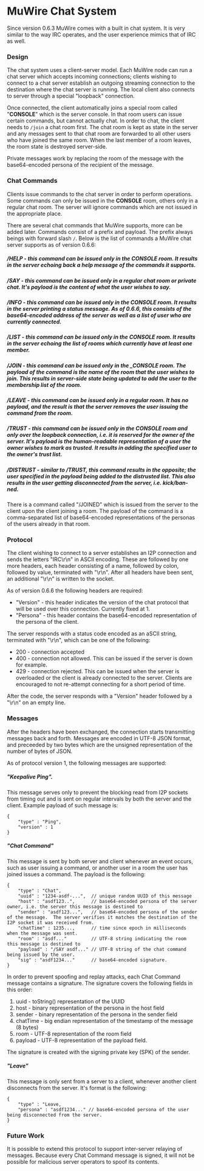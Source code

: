 # MuWire Chat System

Since version 0.6.3 MuWire comes with a built in chat system.  It is very similar to the way IRC operates, and the user experience mimics that of IRC as well.

### Design

The chat system uses a client-server model.  Each MuWire node can run a chat server which accepts incoming connections; clients wishing to connect to a chat server establish an outgoing streaming connection to the destination where the chat server is running.  The local client also connects to server through a special "loopback" connection.

Once connected, the client automatically joins a special room called "__CONSOLE__" which is the server console.  In that room users can issue certain commands, but cannot actually chat.  In order to chat, the client needs to `/join` a chat room first.  The chat room is kept as state in the server and any messages sent to that chat room are forwarded to all other users who have joined the same room.  When the last member of a room leaves, the room state is destroyed server-side.

Private messages work by replacing the room of the message with the base64-encoded persona of the recipient of the message. 


### Chat Commands

Clients issue commands to the chat server in order to perform operations.  Some commands can only be issued in the __CONSOLE__ room, others only in a regular chat room.  The server will ignore commands which are not issued in the appropriate place.

There are several chat commands that MuWire supports, more can be added later.  Commands consist of a prefix and payload.  The prefix always beings with forward slash `/`.  Below is the list of commands a MuWire chat server supports as of version 0.6.6:

##### /HELP - this command can be issued only in the __CONSOLE__ room.  It results in the server echoing back a help message of the commands it supports.
##### /SAY - this command can be issued only in a regular chat room or private chat.  It's payload is the content of what the user wishes to say.
##### /INFO - this command can be issued only in the __CONSOLE__ room.  It results in the server printing a status message.  As of 0.6.6, this consists of the base64-encoded address of the server as well as a list of user who are currently connected.
##### /LIST - this command can be issued only in the __CONSOLE__ room.  It results in the server echoing the list of rooms which currently have at least one member.
##### /JOIN - this command can be issued only in the __CONSOLE_ room.  The payload of the command is the name of the room that the user wishes to join.  This results in server-side state being updated to add the user to the membership list of the room.
##### /LEAVE - this command can be issued only in a regular room.  It has no payload, and the result is that the server removes the user issuing the command from the room.
##### /TRUST - this command can be issued only in the __CONSOLE__ room and only over the loopback connection, i.e. it is reserved for the owner of the server.  It's payload is the human-readable representation of a user the owner wishes to mark as trusted.  It results in adding the specified user to the owner's trust list.
##### /DISTRUST - similar to /TRUST, this command results in the opposite; the user specified in the payload being added to the distrusted list.  This also results in the user getting disconnected from the server, i.e. kick/ban-ned.

There is a command called "/JOINED" which is issued from the server to the client upon the client joining a room.  The payload of the command is a comma-separated list of base64-encoded representations of the personas of the users already in that room.

### Protocol

The client wishing to connect to a server establishes an I2P connection and sends the letters "IRC\r\n" in ASCII encoding.  These are followed by one more headers, each header consisting of a name, followed by colon, followed by value, terminated with "\r\n".  After all headers have been sent, an additional "\r\n" is written to the socket.  

As of version 0.6.6 the following headers are required:

* "Version" - this header indicates the version of the chat protocol that will be used over this connection.  Currently fixed at 1.
* "Persona" - this header contains the base64-encoded representation of the persona of the client.

The server responds with a status code encoded as an aSCII string, terminated with "\r\n", which can be one of the following:

* 200 - connection accepted
* 400 - connection not allowed.  This can be issued if the server is down for example.
* 429 - connection rejected.  This can be issued when the server is overloaded or the client is already connected to the server.  Clients are encouraged to not re-attempt connecting for a short period of time.

After the code, the server responds with a "Version" header followed by a "\r\n" on an empty line.

### Messages

After the headers have been exchanged, the connection starts transmitting messages back and forth.  Messages are encoded in UTF-8 JSON format, and preceeded by two bytes which are the unsigned representation of the number of bytes of JSON.

As of protocol version 1, the following messages are supported:

##### "Keepalive Ping".  
This message serves only to prevent the blocking read from I2P sockets from timing out and is sent on regular intervals by both the server and the client.  Example payload of such message is:
```
{
    "type" : "Ping",
    "version" : 1
}
```

##### "Chat Command"  
This message is sent by both server and client whenever an event occurs, such as user issuing a command, or another user in a room the user has joined issues a command.  The payload is the following:
```
{
    "type" : "Chat",
    "uuid" : "1234-asdf-...",  // unique random UUID of this message
    "host" : "asdf123..",      // base64-encoded persona of the server owner, i.e. the server this message is destined to
    "sender" : "asdf123...",   // base64-encoded persona of the sender of the message.  The server verifies it matches the destination of the I2P socket it was received from.
    "chatTime" : 1235...,      // time since epoch in milliseconds when the message was sent.
    "room" : "asdf..."         // UTF-8 string indicating the room this message is destined to
    "payload" : "/SAY asdf..." // UTF-8 string of the chat command being issued by the user.
    "sig" : "asdf1234..."      // base64-encoded signature.
}
```
In order to prevent spoofing and replay attacks, each Chat Command message contains a signature.  The signature covers the following fields in this order:

1. uuid - toString() representation of the UUID
2. host - binary representation of the persona in the host field
3. sender - binary representation of the persona in the sender field
4. chatTime - big endian representation of the timestamp of the message (8 bytes)
5. room - UTF-8 representation of the room field
6. payload - UTF-8 representation of the payload field.

The signature is created with the signing private key (SPK) of the sender.

##### "Leave"
This message is only sent from a server to a client, whenever another client disconnects from the server.  It's format is the following:
```
{
    "type" : "Leave,
    "persona" : "asdf1234..." // base64-encoded persona of the user being disconnected from the server.
}
```

### Future Work
It is possible to extend this protocol to support inter-server relaying of messages.  Because every Chat Command message is signed, it will not be possible for malicious server operators to spoof its contents.
